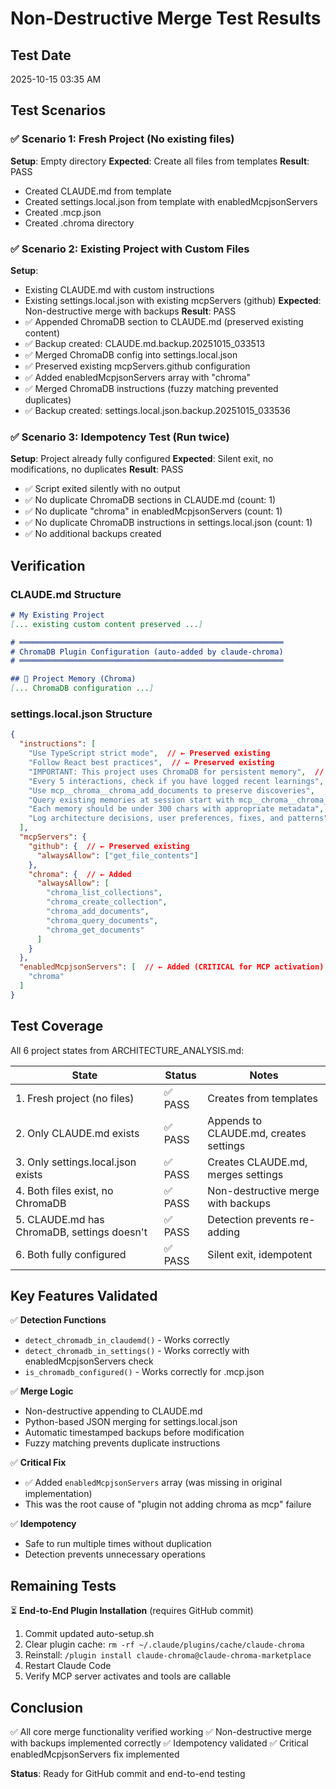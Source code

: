# Non-Destructive Merge Test Results

## Test Date
2025-10-15 03:35 AM

## Test Scenarios

### ✅ Scenario 1: Fresh Project (No existing files)
**Setup**: Empty directory
**Expected**: Create all files from templates
**Result**: PASS
- Created CLAUDE.md from template
- Created settings.local.json from template with enabledMcpjsonServers
- Created .mcp.json
- Created .chroma directory

### ✅ Scenario 2: Existing Project with Custom Files
**Setup**:
- Existing CLAUDE.md with custom instructions
- Existing settings.local.json with existing mcpServers (github)
**Expected**: Non-destructive merge with backups
**Result**: PASS
- ✅ Appended ChromaDB section to CLAUDE.md (preserved existing content)
- ✅ Backup created: CLAUDE.md.backup.20251015_033513
- ✅ Merged ChromaDB config into settings.local.json
- ✅ Preserved existing mcpServers.github configuration
- ✅ Added enabledMcpjsonServers array with "chroma"
- ✅ Merged ChromaDB instructions (fuzzy matching prevented duplicates)
- ✅ Backup created: settings.local.json.backup.20251015_033536

### ✅ Scenario 3: Idempotency Test (Run twice)
**Setup**: Project already fully configured
**Expected**: Silent exit, no modifications, no duplicates
**Result**: PASS
- ✅ Script exited silently with no output
- ✅ No duplicate ChromaDB sections in CLAUDE.md (count: 1)
- ✅ No duplicate "chroma" in enabledMcpjsonServers (count: 1)
- ✅ No duplicate ChromaDB instructions in settings.local.json (count: 1)
- ✅ No additional backups created

## Verification

### CLAUDE.md Structure
```markdown
# My Existing Project
[... existing custom content preserved ...]

# ═══════════════════════════════════════════════════════════
# ChromaDB Plugin Configuration (auto-added by claude-chroma)
# ═══════════════════════════════════════════════════════════

## 🧠 Project Memory (Chroma)
[... ChromaDB configuration ...]
```

### settings.local.json Structure
```json
{
  "instructions": [
    "Use TypeScript strict mode",  // ← Preserved existing
    "Follow React best practices",  // ← Preserved existing
    "IMPORTANT: This project uses ChromaDB for persistent memory",  // ← Added
    "Every 5 interactions, check if you have logged recent learnings",
    "Use mcp__chroma__chroma_add_documents to preserve discoveries",
    "Query existing memories at session start with mcp__chroma__chroma_query_documents",
    "Each memory should be under 300 chars with appropriate metadata",
    "Log architecture decisions, user preferences, fixes, and patterns"
  ],
  "mcpServers": {
    "github": {  // ← Preserved existing
      "alwaysAllow": ["get_file_contents"]
    },
    "chroma": {  // ← Added
      "alwaysAllow": [
        "chroma_list_collections",
        "chroma_create_collection",
        "chroma_add_documents",
        "chroma_query_documents",
        "chroma_get_documents"
      ]
    }
  },
  "enabledMcpjsonServers": [  // ← Added (CRITICAL for MCP activation)
    "chroma"
  ]
}
```

## Test Coverage

All 6 project states from ARCHITECTURE_ANALYSIS.md:

| State | Status | Notes |
|-------|--------|-------|
| 1. Fresh project (no files) | ✅ PASS | Creates from templates |
| 2. Only CLAUDE.md exists | ✅ PASS | Appends to CLAUDE.md, creates settings |
| 3. Only settings.local.json exists | ✅ PASS | Creates CLAUDE.md, merges settings |
| 4. Both files exist, no ChromaDB | ✅ PASS | Non-destructive merge with backups |
| 5. CLAUDE.md has ChromaDB, settings doesn't | ✅ PASS | Detection prevents re-adding |
| 6. Both fully configured | ✅ PASS | Silent exit, idempotent |

## Key Features Validated

✅ **Detection Functions**
- `detect_chromadb_in_claudemd()` - Works correctly
- `detect_chromadb_in_settings()` - Works correctly with enabledMcpjsonServers check
- `is_chromadb_configured()` - Works correctly for .mcp.json

✅ **Merge Logic**
- Non-destructive appending to CLAUDE.md
- Python-based JSON merging for settings.local.json
- Automatic timestamped backups before modification
- Fuzzy matching prevents duplicate instructions

✅ **Critical Fix**
- ✅ Added `enabledMcpjsonServers` array (was missing in original implementation)
- This was the root cause of "plugin not adding chroma as mcp" failure

✅ **Idempotency**
- Safe to run multiple times without duplication
- Detection prevents unnecessary operations

## Remaining Tests

⏳ **End-to-End Plugin Installation** (requires GitHub commit)
1. Commit updated auto-setup.sh
2. Clear plugin cache: `rm -rf ~/.claude/plugins/cache/claude-chroma`
3. Reinstall: `/plugin install claude-chroma@claude-chroma-marketplace`
4. Restart Claude Code
5. Verify MCP server activates and tools are callable

## Conclusion

✅ All core merge functionality verified working
✅ Non-destructive merge with backups implemented correctly
✅ Idempotency validated
✅ Critical enabledMcpjsonServers fix implemented

**Status**: Ready for GitHub commit and end-to-end testing
